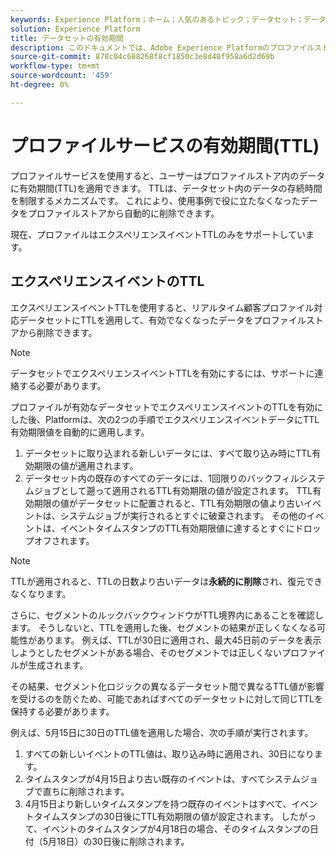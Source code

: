 ```yaml
---
keywords: Experience Platform；ホーム；人気のあるトピック；データセット；データセット；有効期間；ttl；有効期間；
solution: Experience Platform
title: データセットの有効期間
description: このドキュメントでは、Adobe Experience Platformのプロファイルストアにあるデータセットの有効期間(TTL)に関する一般的なガイダンスを提供します。
source-git-commit: 878c04c688268f8cf1850c3e8d40f958a6d2d69b
workflow-type: tm+mt
source-wordcount: '459'
ht-degree: 0%

---
```



# プロファイルサービスの有効期間(TTL)

プロファイルサービスを使用すると、ユーザーはプロファイルストア内のデータに有効期間(TTL)を適用できます。 TTLは、データセット内のデータの存続時間を制限するメカニズムです。 これにより、使用事例で役に立たなくなったデータをプロファイルストアから自動的に削除できます。

現在、プロファイルはエクスペリエンスイベントTTLのみをサポートしています。

## エクスペリエンスイベントのTTL

エクスペリエンスイベントTTLを使用すると、リアルタイム顧客プロファイル対応データセットにTTLを適用して、有効でなくなったデータをプロファイルストアから削除できます。

>[!NOTE]
>
>データセットでエクスペリエンスイベントTTLを有効にするには、サポートに連絡する必要があります。

プロファイルが有効なデータセットでエクスペリエンスイベントのTTLを有効にした後、Platformは、次の2つの手順でエクスペリエンスイベントデータにTTL有効期限値を自動的に適用します。

1. データセットに取り込まれる新しいデータには、すべて取り込み時にTTL有効期限の値が適用されます。
2. データセット内の既存のすべてのデータには、1回限りのバックフィルシステムジョブとして遡って適用されるTTL有効期限の値が設定されます。 TTL有効期限の値がデータセットに配置されると、TTL有効期限の値より古いイベントは、システムジョブが実行されるとすぐに破棄されます。 その他のイベントは、イベントタイムスタンプのTTL有効期限値に達するとすぐにドロップオフされます。

>[!NOTE]
>
>TTLが適用されると、TTLの日数より古いデータは&#x200B;**永続的に削除**&#x200B;され、復元できなくなります。
> 
>さらに、セグメントのルックバックウィンドウがTTL境界内にあることを確認します。 そうしないと、TTLを適用した後、セグメントの結果が正しくなくなる可能性があります。 例えば、TTLが30日に適用され、最大45日前のデータを表示しようとしたセグメントがある場合、そのセグメントでは正しくないプロファイルが生成されます。
> 
>その結果、セグメント化ロジックの異なるデータセット間で異なるTTL値が影響を受けるのを防ぐため、可能であればすべてのデータセットに対して同じTTLを保持する必要があります。

例えば、5月15日に30日のTTL値を適用した場合、次の手順が実行されます。

1. すべての新しいイベントのTTL値は、取り込み時に適用され、30日になります。
2. タイムスタンプが4月15日より古い既存のイベントは、すべてシステムジョブで直ちに削除されます。
3. 4月15日より新しいタイムスタンプを持つ既存のイベントはすべて、イベントタイムスタンプの30日後にTTL有効期限の値が設定されます。 したがって、イベントのタイムスタンプが4月18日の場合、そのタイムスタンプの日付（5月18日）の30日後に削除されます。


